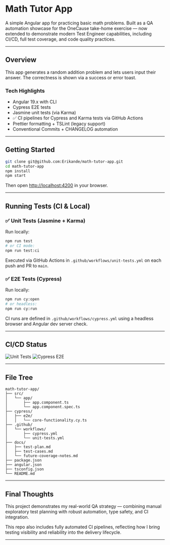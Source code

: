# Math Tutor App

A simple Angular app for practicing basic math problems. Built as a QA automation showcase for the OneCause take-home exercise — now extended to demonstrate modern Test Engineer capabilities, including CI/CD, full test coverage, and code quality practices.

---

## Overview

This app generates a random addition problem and lets users input their answer. The correctness is shown via a success or error toast.

### Tech Highlights

- Angular 19.x with CLI
- Cypress E2E tests
- Jasmine unit tests (via Karma)
- ✅ CI pipelines for Cypress and Karma tests via GitHub Actions
- Prettier formatting + TSLint (legacy support)
- Conventional Commits + CHANGELOG automation

---

## Getting Started

```bash
git clone git@github.com:Erikande/math-tutor-app.git
cd math-tutor-app
npm install
npm start
```

Then open [http://localhost:4200](http://localhost:4200) in your browser.

---

## Running Tests (CI & Local)

### ✅ Unit Tests (Jasmine + Karma)

Run locally:

```bash
npm run test
# or CI mode:
npm run test:ci
```

Executed via GitHub Actions in `.github/workflows/unit-tests.yml` on each push and PR to `main`.

### ✅ E2E Tests (Cypress)

Run locally:

```bash
npm run cy:open
# or headless:
npm run cy:run
```

CI runs are defined in `.github/workflows/cypress.yml` using a headless browser and Angular dev server check.

---

## CI/CD Status

![Unit Tests](https://github.com/Erikande/math-tutor-app/actions/workflows/unit-tests.yml/badge.svg)
![Cypress E2E](https://github.com/Erikande/math-tutor-app/actions/workflows/cypress.yml/badge.svg)

---

## File Tree

```tree
math-tutor-app/
├── src/
│   └── app/
│       ├── app.component.ts
│       └── app.component.spec.ts
├── cypress/
│   ├── e2e/
│   │   └── core-functionality.cy.ts
├── .github/
│   └── workflows/
│       ├── cypress.yml
│       └── unit-tests.yml
├── docs/
│   ├── test-plan.md
│   ├── test-cases.md
│   └── future-coverage-notes.md
├── package.json
├── angular.json
├── tsconfig.json
└── README.md
```

---

## Final Thoughts

This project demonstrates my real-world QA strategy — combining manual exploratory test planning with robust automation, type safety, and CI integration.

This repo also includes fully automated CI pipelines, reflecting how I bring testing visibility and reliability into the delivery lifecycle.

---
